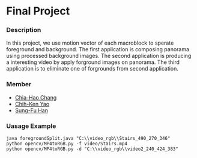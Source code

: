 # Final Project
### Description
In this project, we use motion vector of each macroblock to sperate foreground and background.
The first application is composing panorama using processed background images.
The second application is producing a interesting video by apply forground images on panorama.
The third application is to eliminate one of forgrounds from second application.

### Member
- [Chia-Hao Chang](https://www.linkedin.com/in/chia-hao-chang/)
- [Chih-Ken Yao](https://www.linkedin.com/in/chih-ken-yao/)
- [Sung-Fu Han](linkedin.com/in/sungfuhan/)

### Uasage Example
    java foregroundSplit.java "C:\\video_rgb\\Stairs_490_270_346"
    python opencv/MP4toRGB.py -f video/Stairs.mp4
    python opencv/MP4toRGB.py -d "C:\\video_rgb\\video2_240_424_383"
